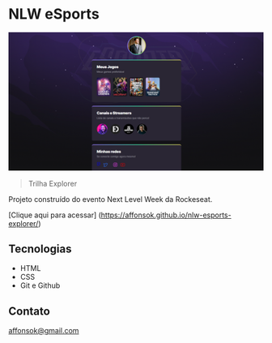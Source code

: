 # NLW eSports

![preview](./.github/preview.png)

> Trilha Explorer

Projeto construído do evento Next Level Week da Rockeseat.

[Clique aqui para acessar] (https://affonsok.github.io/nlw-esports-explorer/)

## Tecnologias
- HTML
- CSS
- Git e Github

## Contato
  affonsok@gmail.com



